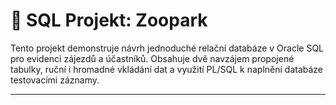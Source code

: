 # 🧳 SQL Projekt: Zoopark

Tento projekt demonstruje návrh jednoduché relační databáze v Oracle SQL pro evidenci zájezdů a účastníků. Obsahuje dvě navzájem propojené tabulky, ruční i hromadné vkládání dat a využití PL/SQL k naplnění databáze testovacími záznamy.

---
